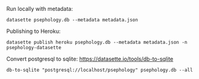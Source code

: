 Run locally with metadata:

```datasette psephology.db --metadata metadata.json```

Publishing to Heroku:

```datasette publish heroku psephology.db --metadata metadata.json -n psephology-datasette```

Convert postgresql to sqlite: https://datasette.io/tools/db-to-sqlite

```db-to-sqlite "postgresql://localhost/psephology" psephology.db --all```
